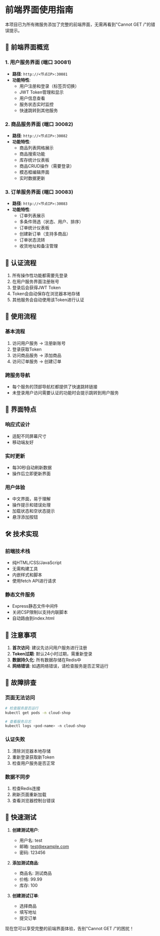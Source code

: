 # 前端界面使用指南

本项目已为所有微服务添加了完整的前端界面，无需再看到"Cannot GET /"的错误提示。

## 🎨 前端界面概览

### 1. 用户服务界面 (端口 30081)
- **路径**: `http://<节点IP>:30081`
- **功能特性**:
  - 用户注册和登录（标签页切换）
  - JWT Token管理和显示
  - 用户信息查看
  - 服务状态实时监控
  - 快速跳转到其他服务

### 2. 商品服务界面 (端口 30082)
- **路径**: `http://<节点IP>:30082`
- **功能特性**:
  - 商品列表网格展示
  - 商品搜索功能
  - 库存统计仪表板
  - 商品CRUD操作（需要登录）
  - 模态框编辑界面
  - 实时数据更新

### 3. 订单服务界面 (端口 30083)
- **路径**: `http://<节点IP>:30083`
- **功能特性**:
  - 订单列表展示
  - 多条件筛选（状态、用户、排序）
  - 订单统计仪表板
  - 创建新订单（支持多商品）
  - 订单状态流转
  - 收货地址和备注管理

## 🔐 认证流程

1. 所有操作性功能都需要先登录
2. 在用户服务界面注册账号
3. 登录后会获得JWT Token
4. Token会自动保存在浏览器本地存储
5. 其他服务会自动使用该Token进行认证

## 🚀 使用流程

### 基本流程
1. 访问用户服务 → 注册新账号
2. 登录获取Token
3. 访问商品服务 → 添加商品
4. 访问订单服务 → 创建订单

### 跨服务导航
- 每个服务的顶部导航栏都提供了快速跳转链接
- 未登录用户访问需要认证的功能时会提示跳转到用户服务

## 📱 界面特点

### 响应式设计
- 适配不同屏幕尺寸
- 移动端友好

### 实时更新
- 每30秒自动刷新数据
- 操作后立即更新界面

### 用户体验
- 中文界面，易于理解
- 操作提示和错误处理
- 加载状态和空状态提示
- 悬浮添加按钮

## 🛠️ 技术实现

### 前端技术栈
- 纯HTML/CSS/JavaScript
- 无需构建工具
- 内嵌样式和脚本
- 使用fetch API进行请求

### 静态文件服务
- Express静态文件中间件
- 关闭CSP限制以支持内联脚本
- 自动路由到index.html

## 📝 注意事项

1. **首次访问**: 建议先访问用户服务进行注册
2. **Token过期**: 默认24小时过期，需重新登录
3. **数据持久化**: 所有数据存储在Redis中
4. **网络错误**: 如遇网络错误，请检查服务是否正常运行

## 🔧 故障排查

### 页面无法访问
```bash
# 检查服务是否运行
kubectl get pods -n cloud-shop

# 查看服务日志
kubectl logs <pod-name> -n cloud-shop
```

### 认证失败
1. 清除浏览器本地存储
2. 重新登录获取新Token
3. 检查用户服务是否正常

### 数据不同步
1. 检查Redis连接
2. 刷新页面重新加载
3. 查看浏览器控制台错误

## 🎯 快速测试

1. **创建测试用户**:
   - 用户名: test
   - 邮箱: test@example.com
   - 密码: 123456

2. **添加测试商品**:
   - 商品名: 测试商品
   - 价格: 99.99
   - 库存: 100

3. **创建测试订单**:
   - 选择商品
   - 填写地址
   - 提交订单

现在您可以享受完整的前端界面体验，告别"Cannot GET /"的困扰！